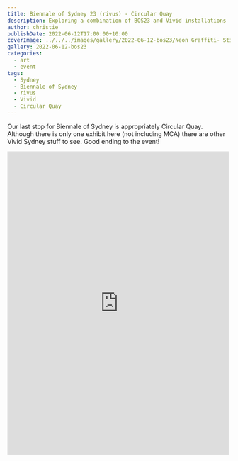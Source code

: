 ```yaml
---
title: Biennale of Sydney 23 (rivus) - Circular Quay
description: Exploring a combination of BOS23 and Vivid installations
author: christie
publishDate: 2022-06-12T17:00:00+10:00
coverImage: ../../../images/gallery/2022-06-12-bos23/Neon Graffiti- Still Here (1).jpeg
gallery: 2022-06-12-bos23
categories:
  - art
  - event
tags:
  - Sydney
  - Biennale of Sydney
  - rivus
  - Vivid
  - Circular Quay
---
```


Our last stop for Biennale of Sydney is appropriately Circular Quay. Although there is only one exhibit here (not including MCA) there are other Vivid Sydney stuff to see. Good ending to the event!

<iframe src="https://www.facebook.com/plugins/post.php?href=https%3A%2F%2Fwww.facebook.com%2Fchris1.tham%2Fposts%2Fpfbid02xnVZJFhqTevbdUcoYceEwBqj6wNvEAcxDWVRDxNFRc2WmFeDXodNe8DnapMNBCxzl&show_text=true&width=500" width="500" height="684" style="border:none;overflow:hidden" scrolling="no" frameborder="0" allowfullscreen="true" allow="autoplay; clipboard-write; encrypted-media; picture-in-picture; web-share"></iframe>
